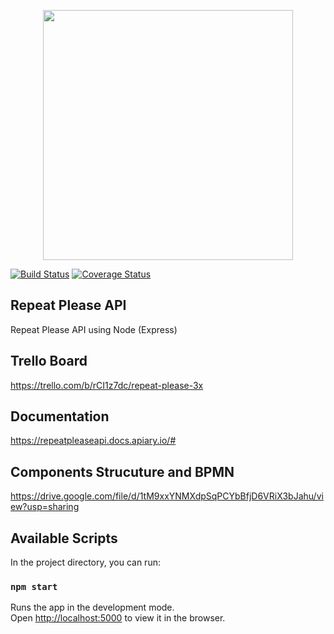 <p align="center">
  <img src="https://github.com/marciomarquessouza/repeat-please/blob/master/src/assets/ui/logos/logo-header.png" width="400px" />  
</p>  

[![Build Status](https://travis-ci.org/marciomarquessouza/repeat-please-api.svg?branch=master)](https://travis-ci.org/marciomarquessouza/repeat-please-api)
[![Coverage Status](https://coveralls.io/repos/github/marciomarquessouza/repeat-please-api/badge.svg?branch=master)](https://coveralls.io/github/marciomarquessouza/repeat-please-api?branch=master)

## Repeat Please API

Repeat Please API using Node (Express)

## Trello Board

https://trello.com/b/rCI1z7dc/repeat-please-3x

## Documentation

https://repeatpleaseapi.docs.apiary.io/#

## Components Strucuture and BPMN

https://drive.google.com/file/d/1tM9xxYNMXdpSqPCYbBfjD6VRiX3bJahu/view?usp=sharing

## Available Scripts

In the project directory, you can run:

### `npm start`

Runs the app in the development mode.<br>
Open [http://localhost:5000](http://localhost:5000) to view it in the browser.
